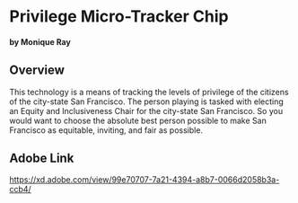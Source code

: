 # Privilege Micro-Tracker Chip
#### by Monique Ray


## Overview
This technology is a means of tracking the levels of privilege of the citizens of the city-state San Francisco. The person playing is tasked with electing an Equity and Inclusiveness Chair for the city-state San Francisco. So you would want to choose the absolute best person possible to make San Francisco as equitable, inviting, and fair as possible. 


## Adobe Link
https://xd.adobe.com/view/99e70707-7a21-4394-a8b7-0066d2058b3a-ccb4/
